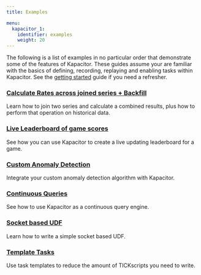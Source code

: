 ```yaml
---
title: Examples

menu:
  kapacitor_1:
    identifier: examples
    weight: 20
---
```


The following is a list of examples in no particular order that demonstrate some of the features of Kapacitor.
These guides assume your are familiar with the basics of defining, recording, replaying and enabling tasks within Kapacitor.
See the [getting started](/kapacitor/v1.0/introduction/getting_started/) guide if you need a refresher.

### [Calculate Rates across joined series + Backfill](/kapacitor/v1.0/examples/join_backfill/)

Learn how to join two series and calculate a combined results, plus how to perform that operation on historical data.

### [Live Leaderboard of game scores](/kapacitor/v1.0/examples/live_leaderboard/)

See how you can use Kapacitor to create a live updating leaderboard for a game.

### [Custom Anomaly Detection](/kapacitor/v1.0/examples/anomaly_detection/)

Integrate your custom anomaly detection algorithm with Kapacitor.

### [Continuous Queries](/kapacitor/v1.0/examples/continuous_queries/)

See how to use Kapacitor as a continuous query engine.

### [Socket based UDF](/kapacitor/v1.0/examples/socket_udf/)

Learn how to write a simple socket based UDF.

### [Template Tasks](/kapacitor/v1.0/examples/template_tasks/)

Use task templates to reduce the amount of TICKscripts you need to write.

